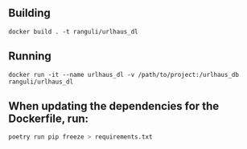 ## Building

```
docker build . -t ranguli/urlhaus_dl
```

## Running

```
docker run -it --name urlhaus_dl -v /path/to/project:/urlhaus_db ranguli/urlhaus_dl
```


## When updating the dependencies for the Dockerfile, run:

```bash
poetry run pip freeze > requirements.txt
```

